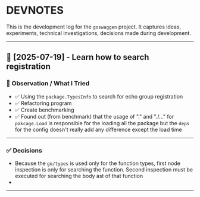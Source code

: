 # DEVNOTES

This is the development log for the `goswaggen` project.
It captures ideas, experiments, technical investigations, decisions made during development.

---

## 📅 [2025-07-19] - Learn how to search registration

### 🧪 Observation / What I Tried
- ✅ Using the `package.TypesInfo` to search for echo group registration
- ✅ Refactoring program
- ✅ Create benchmarking
- ✅ Found out (from benchmark) that the usage of "." and "./..." for `pakcage.Load` is responsible for the loading all the package but the `deps` for the config doesn't really add any difference except the load time 
---

### ✅ Decisions
- Because the `go/types` is used only for the function types, first node inspection is only for searching 
the function. Second inspection must be executed for searching the body ast of that function
- 
---